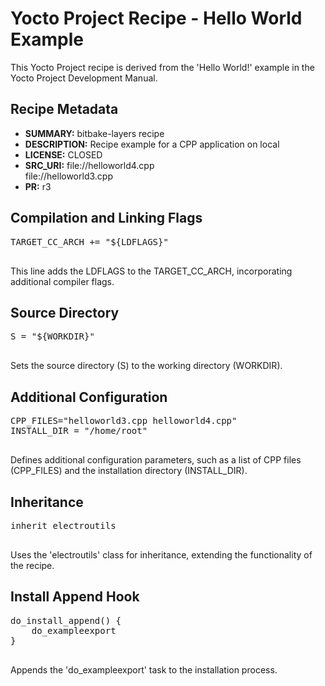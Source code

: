 <h1>Yocto Project Recipe - Hello World Example</h1>

<p>This Yocto Project recipe is derived from the 'Hello World!' example in the Yocto Project Development Manual.</p>

<h2>Recipe Metadata</h2>

<ul>
        <li><strong>SUMMARY:</strong> bitbake-layers recipe</li>
        <li><strong>DESCRIPTION:</strong> Recipe example for a CPP application on local</li>
        <li><strong>LICENSE:</strong> CLOSED</li>
        <li><strong>SRC_URI:</strong> file://helloworld4.cpp <br> file://helloworld3.cpp</li>
        <li><strong>PR:</strong> r3</li>
    </ul>

<h2>Compilation and Linking Flags</h2>

<pre>
TARGET_CC_ARCH += "${LDFLAGS}"
    </pre>

<p>This line adds the LDFLAGS to the TARGET_CC_ARCH, incorporating additional compiler flags.</p>

<h2>Source Directory</h2>

<pre>
S = "${WORKDIR}"
    </pre>

<p>Sets the source directory (S) to the working directory (WORKDIR).</p>

<h2>Additional Configuration</h2>

<pre>
CPP_FILES="helloworld3.cpp helloworld4.cpp" 
INSTALL_DIR = "/home/root"
    </pre>

<p>Defines additional configuration parameters, such as a list of CPP files (CPP_FILES) and the installation directory (INSTALL_DIR).</p>

<h2>Inheritance</h2>

<pre>
inherit electroutils
    </pre>

<p>Uses the 'electroutils' class for inheritance, extending the functionality of the recipe.</p>

<h2>Install Append Hook</h2>

<pre>
do_install_append() {
    do_exampleexport
}
    </pre>

<p>Appends the 'do_exampleexport' task to the installation process.</p>
